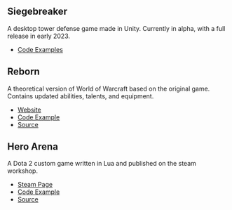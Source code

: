 ## Siegebreaker
A desktop tower defense game made in Unity. Currently in alpha, with a full release in early 2023.
- [Code Examples](Siegebreaker)

## Reborn
A theoretical version of World of Warcraft based on the original game. Contains updated abilities, talents, and equipment.

- [Website](https://coltonwiklund.github.io/)
- [Code Example](Reborn/static/js/reborn.js)
- [Source](Reborn)

## Hero Arena
A Dota 2 custom game written in Lua and published on the steam workshop.

- [Steam Page](https://steamcommunity.com/sharedfiles/filedetails/?id=821151547&searchtext=dota+2+arena+1v1)
- [Code Example](Hero%20Arena/game_controller.lua)
- [Source](Hero%20Arena)
